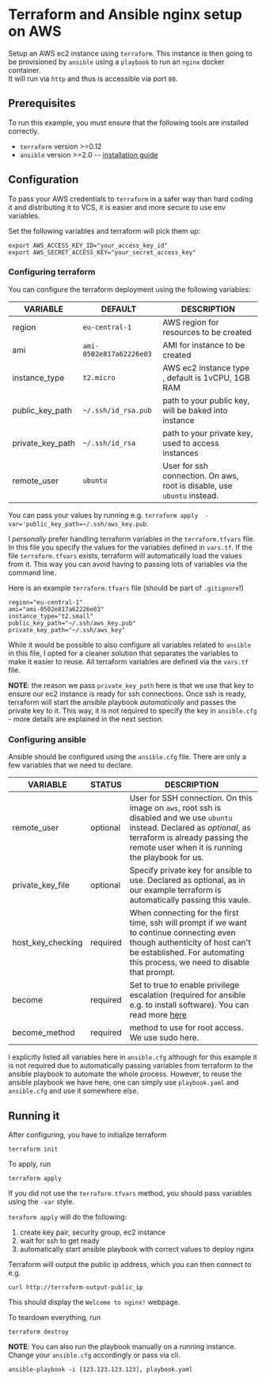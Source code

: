 # Terraform and Ansible nginx setup on AWS

Setup an AWS ec2 instance using `terraform`. This instance is then going to be 
provisioned by `ansible` using a `playbook` to run an `nginx` docker container.  
It will run via `http` and thus is accessible via port `80`.

## Prerequisites

To run this example, you must ensure that the following tools are installed 
correctly.
* `terraform` version >=0.12
* `ansible` version >=2.0 -- [installation guide](https://docs.ansible.com/ansible/latest/installation_guide/intro_installation.html)

## Configuration

To pass your AWS credentials to `terraform` in a safer way than hard coding it 
and distributing it to VCS, it is easier and more secure to use env variables.

Set the following variables and terraform will pick them up:

```
export AWS_ACCESS_KEY_ID="your_access_key_id"
export AWS_SECRET_ACCESS_KEY="your_secret_access_key"
```

### Configuring terraform

You can configure the terraform deployment using the following variables:

| VARIABLE         | DEFAULT                 | DESCRIPTION
|------------------|-------------------------|-------------------------------------------------------------------------|
| region           | `eu-central-1`          | AWS region for resources to be created                                  |
| ami              | `ami-0502e817a62226e03` | AMI for instance to be created                                          |
| instance_type    | `t2.micro`              | AWS ec2 instance type , default is 1vCPU, 1GB RAM                       |
| public_key_path  | `~/.ssh/id_rsa.pub`     | path to your public key, will be baked into instance                    |  |
| private_key_path | `~/.ssh/id_rsa`         | path to your private key, used to access instances                      |
| remote_user      | `ubuntu`                | User for ssh connection. On aws, root is disable, use `ubuntu` instead. |

You can pass your values by running e.g. `terraform apply 
-var='public_key_path=~/.ssh/aws_key.pub`. 

I *personally* prefer handling terraform variables in the `terraform.tfvars` 
file.  In this file you specify the values for the variables defined in 
`vars.tf`. If the file `terraform.tfvars` exists, terraform will automatically 
load the values from it. This way you can avoid having to passing lots of 
variables via the command line.

Here is an example `terraform.tfvars` file (should be part of `.gitignore`!)

```
region="eu-central-1"
ami="ami-0502e817a62226e03"
instance_type="t2.small"
public_key_path="~/.ssh/aws_key.pub"
private_key_path="~/.ssh/aws_key"
```

While it would be possible to also configure all variables related to `ansible` 
in this file, I opted for a cleaner solution that separates the variables to 
make it easier to reuse.  All terraform variables are defined via the `vars.tf` 
file. 

**NOTE**: the reason we pass `private_key_path` here is that we use that key to 
ensure our ec2 instance is ready for ssh connections. Once ssh is ready, 
terraform will start the ansible playbook *automatically* and passes the private 
key to it. This way, it is not required to specify the key in `ansible.cfg` - 
more details are explained in the next section.

### Configuring ansible

Ansible should be configured using the `ansible.cfg` file. There are only a few 
variables that we need to declare.

| VARIABLE          | STATUS   | DESCRIPTION                                                                                                                                                                                                        |
|-------------------|----------|--------------------------------------------------------------------------------------------------------------------------------------------------------------------------------------------------------------------|
| remote_user       | optional | User for SSH connection. On this image on `aws`, root ssh is disabled and we use `ubuntu` instead. Declared as *optional*, as terraform is already passing the remote user when it is running the playbook for us.
| private_key_file  | optional | Specify private key for ansible to use.  Declared as optional, as in our example terraform is automatically passing this vaule.
| host_key_checking | required | When connecting for the first time, ssh will prompt if we want to continue connecting even though authenticity of host can't be established. For automating this process, we need to disable that prompt.
| become            | required | Set to true to enable privilege escalation (required for ansible e.g.  to install software). You can read more [here](https://docs.ansible.com/ansible/latest/user_guide/become.html)                              |
| become_method     | required | method to use for root access. We use sudo here.

I explicitly listed all variables here in `ansible.cfg` although for this 
example it is not required due to automatically passing variables from terraform 
to the ansible playbook to automate the whole process. However, to reuse the 
ansible playbook we have here, one can simply use `playbook.yaml` and 
`ansible.cfg` and use it somewhere else. 


## Running it

After configuring, you have to initialize terraform
```
terraform init
```

To apply, run

```
terraform apply
```

If you did not use the `terraform.tfvars` method, you should pass variables 
using the `-var` style.  

`teraform apply` will do the following:
1. create key pair, security group, ec2 instance
2. wait for ssh to get ready
3. automatically start ansible playbook with correct values to deploy nginx

Terraform will output the public ip address, which you can then connect to e.g.

```
curl http://terraform-output-public_ip
```

This should display the `Welcome to nginx!` webpage.

To teardown everything, run

```
terraform destroy
```

**NOTE**: You can also run the playbook manually on a running instance. Change 
your `ansible.cfg` accordingly or pass via cli. 

```
ansible-playbook -i [123.123.123.123], playbook.yaml
```
